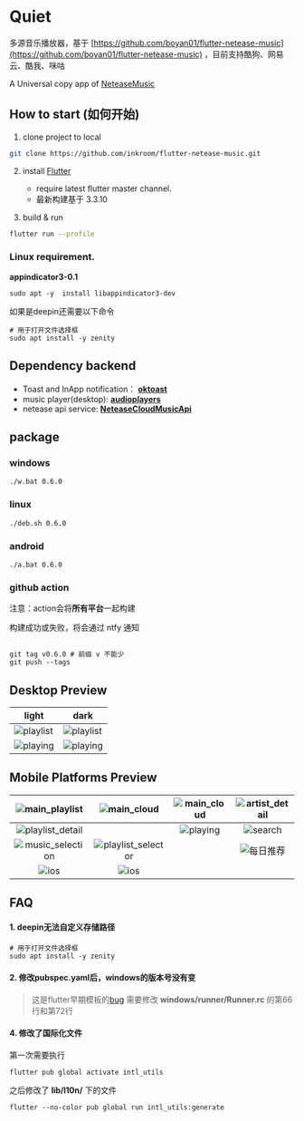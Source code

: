 # Quiet

多源音乐播放器，基于 [https://github.com/boyan01/flutter-netease-music](https://github.com/boyan01/flutter-netease-music)
，目前支持酷狗、网易云、酷我、咪咕

A Universal copy app of [NeteaseMusic](https://music.163.com/#/download)

## How to start (如何开始)

1. clone project to local

  ```bash
  git clone https://github.com/inkroom/flutter-netease-music.git 
  ```

2. install [Flutter](https://flutter.io/docs/get-started/install)

    * require latest flutter master channel.
    * 最新构建基于 3.3.10

3. build & run

 ```bash
 flutter run --profile
 ```

### Linux requirement.

**appindicator3-0.1**


   ```shell
   sudo apt -y  install libappindicator3-dev
   ```

如果是deepin还需要以下命令

```shell
# 用于打开文件选择框
sudo apt install -y zenity
```

## Dependency backend

* Toast and InApp notification：
  [**oktoast**](https://github.com/OpenFlutter/flutter_oktoast)
* music player(desktop):
  [**audioplayers**](https://github.com/bluefireteam/audioplayers)
* netease api service:
  [**NeteaseCloudMusicApi**](https://github.com/ziming1/NeteaseCloudMusicApi)

## package

### windows

```shell
./w.bat 0.6.0
```

### linux

```shell
./deb.sh 0.6.0
```

### android

```shell
./a.bat 0.6.0
```

### github action

 注意：action会将**所有平台**一起构建

 构建成功或失败，将会通过 ntfy 通知

```shell

git tag v0.6.0 # 前缀 v 不能少
git push --tags

```

## Desktop Preview

| light                                                           | dark                                                           |
|-----------------------------------------------------------------|----------------------------------------------------------------|
| ![playlist](https://boyan01.github.io/quiet/playlist_light.png) | ![playlist](https://boyan01.github.io/quiet/playlist_dark.png) |
| ![playing](https://boyan01.github.io/quiet/playing_light.png)   | ![playing](https://boyan01.github.io/quiet/playing_dark.png)   |

## Mobile Platforms Preview

|   ![main_playlist](https://boyan01.github.io/quiet/main_playlist.png)   |    ![main_cloud](https://boyan01.github.io/quiet/main_playlist_dark.png)    | ![main_cloud](https://boyan01.github.io/quiet/main_cloud.jpg) | ![artist_detail](https://boyan01.github.io/quiet/artist_detail.jpg) |
|:-----------------------------------------------------------------------:|:---------------------------------------------------------------------------:|:-------------------------------------------------------------:|:-------------------------------------------------------------------:|
| ![playlist_detail](https://boyan01.github.io/quiet/playlist_detail.png) |                                                                             |    ![playing](https://boyan01.github.io/quiet/playing.png)    |        ![search](https://boyan01.github.io/quiet/search.jpg)        |
| ![music_selection](https://boyan01.github.io/quiet/music_selection.png) | ![playlist_selector](https://boyan01.github.io/quiet/playlist_selector.jpg) |                                                               |     ![每日推荐](https://boyan01.github.io/quiet/daily_playlist.png)     |
|     ![ios](https://boyan01.github.io/quiet/ios_playlist_detail.jpg)     |           ![ios](https://boyan01.github.io/quiet/user_detail.png)           |                                                               |                                                                     |

## FAQ

#### 1. deepin无法自定义存储路径

```shell
# 用于打开文件选择框
sudo apt install -y zenity
```

#### 2. 修改pubspec.yaml后，windows的版本号没有变

>
> 这是flutter早期模板的[bug](https://github.com/flutter/flutter/issues/73652)
> 需要修改 **windows/runner/Runner.rc** 的第66行和第72行
>

#### 4. 修改了国际化文件

第一次需要执行

```shell
flutter pub global activate intl_utils
```

之后修改了 **lib/l10n/** 下的文件

```shell
flutter --no-color pub global run intl_utils:generate
```
